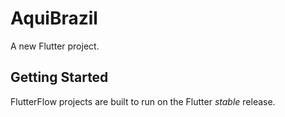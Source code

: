 # AquiBrazil

A new Flutter project.

## Getting Started

FlutterFlow projects are built to run on the Flutter _stable_ release.
